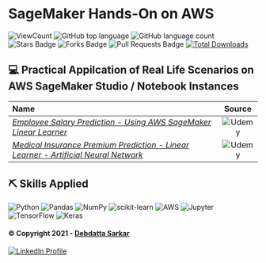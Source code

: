 # SageMaker Hands-On on AWS

![ViewCount](https://views.whatilearened.today/views/github/debdattasarkar/SageMaker-Practice-on-AWS.svg?cache=remove)
![GitHub top language](https://img.shields.io/github/languages/top/debdattasarkar/SageMaker-Practice-on-AWS?style=flat)
![GitHub language count](https://img.shields.io/github/languages/count/debdattasarkar/SageMaker-Practice-on-AWS?style=flat)
![Stars Badge](https://img.shields.io/github/stars/debdattasarkar/SageMaker-Practice-on-AWS?style=flat)
![Forks Badge](https://img.shields.io/github/forks/debdattasarkar/SageMaker-Practice-on-AWS?style=flat)
![Pull Requests Badge](https://img.shields.io/github/issues-pr/debdattasarkar/SageMaker-Practice-on-AWS?style=flat)
[![Total Downloads](https://img.shields.io/github/downloads/debdattasarkar/SageMaker-Practice-on-AWS/total.svg)](https://github.com/debdattasarkar/SageMaker-Practice-on-AWS/releases/)

## 💻  Practical Appilcation of Real Life Scenarios on AWS SageMaker Studio / Notebook Instances

| <b>Name</b> | <b>Source</b> |
| :--- | :---: |
| <a href="https://www.udemy.com/course/practical-aws-sagemaker-6-real-world-case-studies/"><em>Employee Salary Prediction - Using AWS SageMaker Linear Learner</em></a> | ![Udemy](https://img.shields.io/badge/Udemy-A435F0?style=flat-square&logo=Udemy&logoColor=white) |
| <a href="https://www.udemy.com/course/practical-aws-sagemaker-6-real-world-case-studies/"><em>Medical Insurance Premium Prediction - Linear Learner - Artificial Neural Network</em></a> | ![Udemy](https://img.shields.io/badge/Udemy-A435F0?style=flat-square&logo=Udemy&logoColor=white) |

## ⛏️ Skills Applied

![Python](https://img.shields.io/badge/Python-3776AB?style=for-the-badge&logo=python&logoColor=white) ![Pandas](https://img.shields.io/badge/pandas-%23150458.svg?style=for-the-badge&logo=pandas&logoColor=white) ![NumPy](https://img.shields.io/badge/numpy-%23013243.svg?style=for-the-badge&logo=numpy&logoColor=white) ![scikit-learn](https://img.shields.io/badge/scikit--learn-%23F7931E.svg?style=for-the-badge&logo=scikit-learn&logoColor=white) ![AWS](https://img.shields.io/badge/AWS-%23FF9900.svg?style=for-the-badge&logo=amazon-aws&logoColor=white) ![Jupyter](https://img.shields.io/badge/Jupyter-F37626.svg?&style=for-the-badge&logo=Jupyter&logoColor=white) ![TensorFlow](https://img.shields.io/badge/TensorFlow-%23FF6F00.svg?style=for-the-badge&logo=TensorFlow&logoColor=white) ![Keras](https://img.shields.io/badge/Keras-%23D00000.svg?style=for-the-badge&logo=Keras&logoColor=white)



#### © Copyright 2021 - [Debdatta Sarkar](https://github.com/debdattasarkar)
<a href="https://www.linkedin.com/in/debdatta-sarkar/"> ![LinkedIn Profile](https://img.shields.io/badge/LinkedIn-0077B5?style=for-the-badge&logo=linkedin&logoColor=white) </a>
